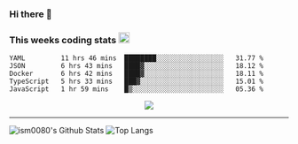 ### Hi there 👋

<!--START_SECTION:giphy-->
<!--END_SECTION:giphy-->

### This weeks coding stats <img src="https://media1.giphy.com/media/LmNwrBhejkK9EFP504/giphy.gif?cid=ecf05e4723nsktnyyj53u162g7cy5rjqfg6gz06kxdg5y55g&rid=giphy.gif" width="20" height="20" />
<!--START_SECTION:waka-->
```text
YAML         11 hrs 46 mins  ████████░░░░░░░░░░░░░░░░░   31.77 % 
JSON         6 hrs 43 mins   ████▓░░░░░░░░░░░░░░░░░░░░   18.12 % 
Docker       6 hrs 42 mins   ████▓░░░░░░░░░░░░░░░░░░░░   18.11 % 
TypeScript   5 hrs 33 mins   ███▓░░░░░░░░░░░░░░░░░░░░░   15.01 % 
JavaScript   1 hr 59 mins    █▒░░░░░░░░░░░░░░░░░░░░░░░   05.36 % 
```
<!--END_SECTION:waka-->

<!--START_SECTION:comicstrip-->
<p align="center">
 <a href="https://xkcd.com/">
 <img src="https://imgs.xkcd.com/comics/dialect_quiz.png" />
</a>
</p>
<!--END_SECTION:comicstrip-->

---

![ism0080's Github Stats](https://github-readme-stats.vercel.app/api?username=ism0080&show_icons=true%hide_border=true&hide=issues)
![Top Langs](https://github-readme-stats.vercel.app/api/top-langs/?username=ism0080&layout=compact)

<!--
**ism0080/ism0080** is a ✨ _special_ ✨ repository because its `README.md` (this file) appears on your GitHub profile.

Here are some ideas to get you started:

- 🔭 I’m currently working on ...
- 🌱 I’m currently learning ...
- 👯 I’m looking to collaborate on ...
- 🤔 I’m looking for help with ...
- 💬 Ask me about ...
- 📫 How to reach me: ...
- 😄 Pronouns: ...
- ⚡ Fun fact: ...
-->
